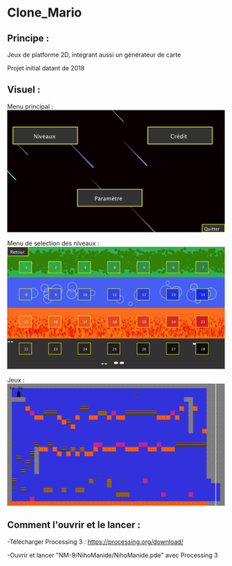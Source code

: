 # Clone_Mario

## Principe :
Jeux de platforme 2D, integrant aussi un générateur de carte

Projet initial datant de 2018

## Visuel :

Menu principal :
![Visuel](NM-9/Exemples/menu2.png)

Menu de selection des niveaux :
![Visuel](NM-9/Exemples/menu1.png)

Jeux :
![Visuel](NM-9/Exemples/jeu.png)


## Comment l'ouvrir et le lancer :
-Télécharger Processing 3 : https://processing.org/download/

-Ouvrir et lancer "NM-9/NihoManide/NihoManide.pde" avec Processing 3
